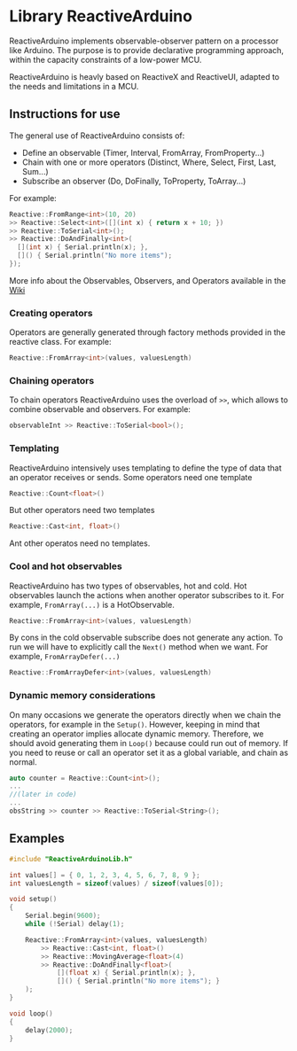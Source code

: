 # Library ReactiveArduino

ReactiveArduino implements observable-observer pattern on a processor like Arduino. The purpose is to provide declarative programming approach, within the capacity constraints of a low-power MCU.

ReactiveArduino is heavly based on ReactiveX and ReactiveUI, adapted to the needs and limitations in a MCU.

## Instructions for use
The general use of ReactiveArduino consists of:
* Define an observable (Timer, Interval, FromArray, FromProperty...)
* Chain with one or more operators (Distinct, Where, Select, First, Last, Sum...) 
* Subscribe an observer (Do, DoFinally, ToProperty, ToArray...)

For example:
```c++
Reactive::FromRange<int>(10, 20)
>> Reactive::Select<int>([](int x) { return x + 10; })
>> Reactive::ToSerial<int>();
>> Reactive::DoAndFinally<int>(
  [](int x) { Serial.println(x); },
  []() { Serial.println("No more items"); 
});
```

More info about the Observables, Observers, and Operators available in the [Wiki](https://github.com/luisllamasbinaburo/Arduino-ReactiveArduino/wiki)

### Creating operators
Operators are generally generated through factory methods provided in the reactive class.
For example:
```c++
Reactive::FromArray<int>(values, valuesLength)
```

### Chaining operators
To chain operators ReactiveArduino uses the overload of `>>`, which allows to combine observable and observers.
For example:
```c++
observableInt >> Reactive::ToSerial<bool>();
```

### Templating
ReactiveArduino intensively uses templating to define the type of data that an operator receives or sends.
Some operators need one template
```c++
Reactive::Count<float>()
```
But other operators need two templates
```c++
Reactive::Cast<int, float>()
```
Ant other operatos need no templates.

### Cool and hot observables
ReactiveArduino has two types of observables, hot and cold.
Hot observables launch the actions when another operator subscribes to it. For example, `FromArray(...)` is a HotObservable.
```c++
Reactive::FromArray<int>(values, valuesLength)
```
By cons in the cold observable subscribe does not generate any action. To run we will have to explicitly call the `Next()` method when we want. For example, `FromArrayDefer(...)`
```c++
Reactive::FromArrayDefer<int>(values, valuesLength)
```
### Dynamic memory considerations
On many occasions we generate the operators directly when we chain the operators, for example in the `Setup()`. However, keeping in mind that creating an operator implies allocate dynamic memory. Therefore, we should avoid generating them in `Loop()` because could run out of memory.
If you need to reuse or call an operator set it as a global variable, and chain as normal.
```c++
auto counter = Reactive::Count<int>();
...
//(later in code)
...
obsString >> counter >> Reactive::ToSerial<String>();
```

## Examples
```c++
#include "ReactiveArduinoLib.h"

int values[] = { 0, 1, 2, 3, 4, 5, 6, 7, 8, 9 };
int valuesLength = sizeof(values) / sizeof(values[0]);

void setup()
{
	Serial.begin(9600);
	while (!Serial) delay(1);

	Reactive::FromArray<int>(values, valuesLength)
		>> Reactive::Cast<int, float>()
		>> Reactive::MovingAverage<float>(4)
		>> Reactive::DoAndFinally<float>(
			[](float x) { Serial.println(x); },
			[]() { Serial.println("No more items"); }
	);
}

void loop() 
{
	delay(2000);
}
```
